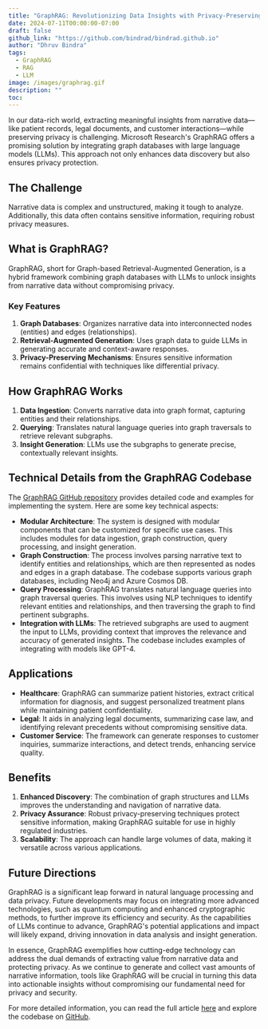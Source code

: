 ```yaml
---
title: "GraphRAG: Revolutionizing Data Insights with Privacy-Preserving AI"
date: 2024-07-11T00:00:00-07:00
draft: false
github_link: "https://github.com/bindrad/bindrad.github.io"
author: "Dhruv Bindra"
tags:
  - GraphRAG
  - RAG
  - LLM
image: /images/graphrag.gif
description: ""
toc: 
---
```


In our data-rich world, extracting meaningful insights from narrative data—like patient records, legal documents, and customer interactions—while preserving privacy is challenging. Microsoft Research's GraphRAG offers a promising solution by integrating graph databases with large language models (LLMs). This approach not only enhances data discovery but also ensures privacy protection.

## The Challenge

Narrative data is complex and unstructured, making it tough to analyze. Additionally, this data often contains sensitive information, requiring robust privacy measures.

## What is GraphRAG?

GraphRAG, short for Graph-based Retrieval-Augmented Generation, is a hybrid framework combining graph databases with LLMs to unlock insights from narrative data without compromising privacy.

### Key Features

1. **Graph Databases**: Organizes narrative data into interconnected nodes (entities) and edges (relationships).
2. **Retrieval-Augmented Generation**: Uses graph data to guide LLMs in generating accurate and context-aware responses.
3. **Privacy-Preserving Mechanisms**: Ensures sensitive information remains confidential with techniques like differential privacy.

## How GraphRAG Works

1. **Data Ingestion**: Converts narrative data into graph format, capturing entities and their relationships.
2. **Querying**: Translates natural language queries into graph traversals to retrieve relevant subgraphs.
3. **Insight Generation**: LLMs use the subgraphs to generate precise, contextually relevant insights.

## Technical Details from the GraphRAG Codebase

The [GraphRAG GitHub repository](https://github.com/microsoft/graphrag) provides detailed code and examples for implementing the system. Here are some key technical aspects:

- **Modular Architecture**: The system is designed with modular components that can be customized for specific use cases. This includes modules for data ingestion, graph construction, query processing, and insight generation.
- **Graph Construction**: The process involves parsing narrative text to identify entities and relationships, which are then represented as nodes and edges in a graph database. The codebase supports various graph databases, including Neo4j and Azure Cosmos DB.
- **Query Processing**: GraphRAG translates natural language queries into graph traversal queries. This involves using NLP techniques to identify relevant entities and relationships, and then traversing the graph to find pertinent subgraphs.
- **Integration with LLMs**: The retrieved subgraphs are used to augment the input to LLMs, providing context that improves the relevance and accuracy of generated insights. The codebase includes examples of integrating with models like GPT-4.

## Applications

- **Healthcare**: GraphRAG can summarize patient histories, extract critical information for diagnosis, and suggest personalized treatment plans while maintaining patient confidentiality.
- **Legal**: It aids in analyzing legal documents, summarizing case law, and identifying relevant precedents without compromising sensitive data.
- **Customer Service**: The framework can generate responses to customer inquiries, summarize interactions, and detect trends, enhancing service quality.

## Benefits

1. **Enhanced Discovery**: The combination of graph structures and LLMs improves the understanding and navigation of narrative data.
2. **Privacy Assurance**: Robust privacy-preserving techniques protect sensitive information, making GraphRAG suitable for use in highly regulated industries.
3. **Scalability**: The approach can handle large volumes of data, making it versatile across various applications.

## Future Directions

GraphRAG is a significant leap forward in natural language processing and data privacy. Future developments may focus on integrating more advanced technologies, such as quantum computing and enhanced cryptographic methods, to further improve its efficiency and security. As the capabilities of LLMs continue to advance, GraphRAG's potential applications and impact will likely expand, driving innovation in data analysis and insight generation.

In essence, GraphRAG exemplifies how cutting-edge technology can address the dual demands of extracting value from narrative data and protecting privacy. As we continue to generate and collect vast amounts of narrative information, tools like GraphRAG will be crucial in turning this data into actionable insights without compromising our fundamental need for privacy and security.

For more detailed information, you can read the full article [here](https://www.microsoft.com/en-us/research/blog/graphrag-unlocking-llm-discovery-on-narrative-private-data/) and explore the codebase on [GitHub](https://github.com/microsoft/graphrag).

